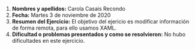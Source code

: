 1. **Nombres y apellidos:** Carola Casais Recondo
2. **Fecha:** Martes 3 de noviembre de 2020
3. **Resumen del Ejercicio:** El objetivo del ejericio es modificar información de forma remota, para ello usamos XAML.
4. **Dificultad o problemas presentados y como se resolvieron:** No hubo dificultades en este ejercicio.

